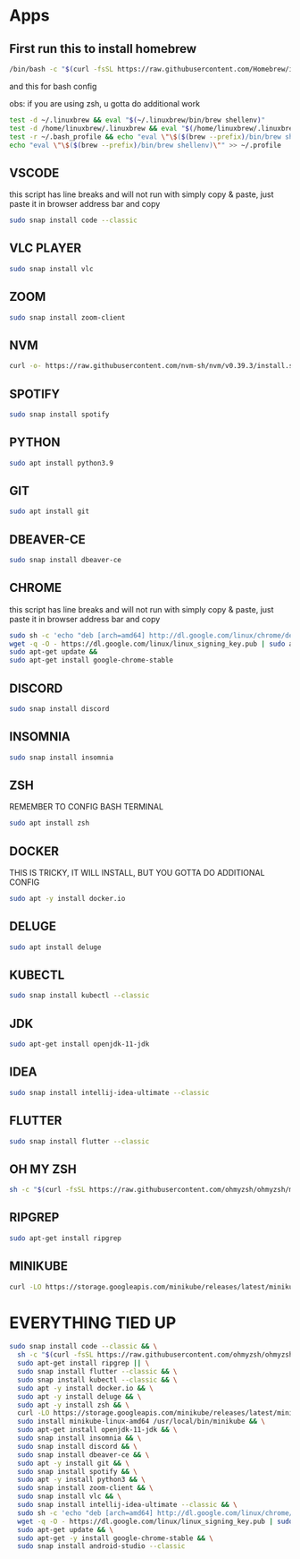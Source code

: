 # Apps

## First run this to install homebrew

```sh
/bin/bash -c "$(curl -fsSL https://raw.githubusercontent.com/Homebrew/install/HEAD/install.sh)"
```

and this for bash config

obs: if you are using zsh, u gotta do additional work

```sh
test -d ~/.linuxbrew && eval "$(~/.linuxbrew/bin/brew shellenv)"
test -d /home/linuxbrew/.linuxbrew && eval "$(/home/linuxbrew/.linuxbrew/bin/brew shellenv)"
test -r ~/.bash_profile && echo "eval \"\$($(brew --prefix)/bin/brew shellenv)\"" >> ~/.bash_profile
echo "eval \"\$($(brew --prefix)/bin/brew shellenv)\"" >> ~/.profile
```


## VSCODE

this script has line breaks and will not run with simply copy & paste,
just paste it in browser address bar and copy

```sh
sudo snap install code --classic
```

## VLC PLAYER

```sh
sudo snap install vlc
```

## ZOOM

```sh
sudo snap install zoom-client
```

## NVM

```sh
curl -o- https://raw.githubusercontent.com/nvm-sh/nvm/v0.39.3/install.sh | bash
```

## SPOTIFY

```sh
sudo snap install spotify
```

## PYTHON

```sh
sudo apt install python3.9
```

## GIT

```sh
sudo apt install git
```

## DBEAVER-CE

```sh
sudo snap install dbeaver-ce
```

## CHROME

this script has line breaks and will not run with simply copy & paste,
just paste it in browser address bar and copy

```sh
sudo sh -c 'echo "deb [arch=amd64] http://dl.google.com/linux/chrome/deb/ stable main" >> /etc/apt/sources.list.d/google.list' &&
wget -q -O - https://dl.google.com/linux/linux_signing_key.pub | sudo apt-key add - &&
sudo apt-get update &&
sudo apt-get install google-chrome-stable
```

## DISCORD

```sh
sudo snap install discord
```

## INSOMNIA

```sh
sudo snap install insomnia
```

## ZSH

REMEMBER TO CONFIG BASH TERMINAL

```sh
sudo apt install zsh
```

## DOCKER

THIS IS TRICKY, IT WILL INSTALL, BUT YOU GOTTA DO ADDITIONAL CONFIG

```sh
sudo apt -y install docker.io
```

## DELUGE

```sh
sudo apt install deluge
```

## KUBECTL

```sh
sudo snap install kubectl --classic
```

## JDK

```sh
sudo apt-get install openjdk-11-jdk
```

## IDEA

```sh
sudo snap install intellij-idea-ultimate --classic
```

## FLUTTER

```sh
sudo snap install flutter --classic
```

## OH MY ZSH

```sh
sh -c "$(curl -fsSL https://raw.githubusercontent.com/ohmyzsh/ohmyzsh/master/tools/install.sh)"
```

## RIPGREP

```sh
sudo apt-get install ripgrep
```

## MINIKUBE

```sh
curl -LO https://storage.googleapis.com/minikube/releases/latest/minikube-linux-amd64 && sudo install minikube-linux-amd64 /usr/local/bin/minikube
```


# EVERYTHING TIED UP

```sh
sudo snap install code --classic && \
  sh -c "$(curl -fsSL https://raw.githubusercontent.com/ohmyzsh/ohmyzsh/master/tools/install.sh)" || \
  sudo apt-get install ripgrep || \
  sudo snap install flutter --classic && \
  sudo snap install kubectl --classic && \
  sudo apt -y install docker.io && \
  sudo apt -y install deluge && \
  sudo apt -y install zsh && \
  curl -LO https://storage.googleapis.com/minikube/releases/latest/minikube-linux-amd64 && \
  sudo install minikube-linux-amd64 /usr/local/bin/minikube && \
  sudo apt-get install openjdk-11-jdk && \
  sudo snap install insomnia && \
  sudo snap install discord && \
  sudo snap install dbeaver-ce && \
  sudo apt -y install git && \
  sudo snap install spotify && \
  sudo apt -y install python3 && \
  sudo snap install zoom-client && \
  sudo snap install vlc && \
  sudo snap install intellij-idea-ultimate --classic && \
  sudo sh -c 'echo "deb [arch=amd64] http://dl.google.com/linux/chrome/deb/ stable main" >> /etc/apt/sources.list.d/google.list' && \
  wget -q -O - https://dl.google.com/linux/linux_signing_key.pub | sudo apt-key add - && \
  sudo apt-get update && \
  sudo apt-get -y install google-chrome-stable && \
  sudo snap install android-studio --classic
```

